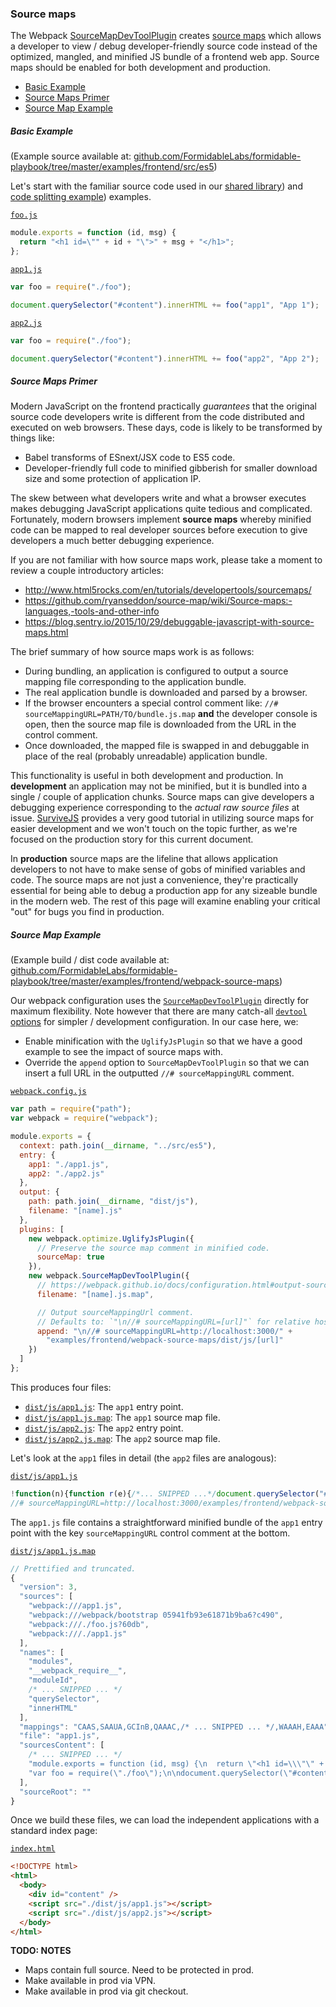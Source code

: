 ### Source maps

The Webpack [SourceMapDevToolPlugin](http://webpack.github.io/docs/list-of-plugins.html#sourcemapdevtoolplugin)
creates [source maps](https://github.com/ryanseddon/source-map/wiki/Source-maps:-languages,-tools-and-other-info)
which allows a developer to view / debug developer-friendly source code instead
of the optimized, mangled, and minified JS bundle of a frontend web app. Source
maps should be enabled for both development and production.

<!-- START doctoc generated TOC please keep comment here to allow auto update -->
<!-- DON'T EDIT THIS SECTION, INSTEAD RE-RUN doctoc TO UPDATE -->


- [Basic Example](#basic-example)
- [Source Maps Primer](#source-maps-primer)
- [Source Map Example](#source-map-example)

<!-- END doctoc generated TOC please keep comment here to allow auto update -->

##### Basic Example

(Example source available at: [github.com/FormidableLabs/formidable-playbook/tree/master/examples/frontend/src/es5](https://github.com/FormidableLabs/formidable-playbook/tree/master/examples/frontend/src/es5))

Let's start with the familiar source code used in our
[shared library](./webpack-shared-libs.md)) and
[code splitting example](./webpack-source-maps.md)) examples.


[`foo.js`](../../examples/frontend/src/es5/foo.js)

```js
module.exports = function (id, msg) {
  return "<h1 id=\"" + id + "\">" + msg + "</h1>";
};
```

[`app1.js`](../../examples/frontend/src/es5/app1.js)

```js
var foo = require("./foo");

document.querySelector("#content").innerHTML += foo("app1", "App 1");
```

[`app2.js`](../../examples/frontend/src/es5/app2.js)

```js
var foo = require("./foo");

document.querySelector("#content").innerHTML += foo("app2", "App 2");
```

##### Source Maps Primer

Modern JavaScript on the frontend practically _guarantees_ that the original
source code developers write is different from the code distributed and
executed on web browsers. These days, code is likely to be transformed by things
like:

* Babel transforms of ESnext/JSX code to ES5 code.
* Developer-friendly full code to minified gibberish for smaller download size
  and some protection of application IP.

The skew between what developers write and what a browser executes makes
debugging JavaScript applications quite tedious and complicated. Fortunately,
modern browsers implement **source maps** whereby minified code can be
mapped to real developer sources before execution to give developers a much
better debugging experience.

If you are not familiar with how source maps work, please take a moment to
review a couple introductory articles:

* http://www.html5rocks.com/en/tutorials/developertools/sourcemaps/
* https://github.com/ryanseddon/source-map/wiki/Source-maps:-languages,-tools-and-other-info
* https://blog.sentry.io/2015/10/29/debuggable-javascript-with-source-maps.html

The brief summary of how source maps work is as follows:

* During bundling, an application is configured to output a source mapping file
  corresponding to the application bundle.
* The real application bundle is downloaded and parsed by a browser.
* If the browser encounters a special control comment like:
  `//# sourceMappingURL=PATH/TO/bundle.js.map` **and** the developer console
  is open, then the source map file is downloaded from the URL in the control
  comment.
* Once downloaded, the mapped file is swapped in and debuggable in place of the
  real (probably unreadable) application bundle.

This functionality is useful in both development and production. In
**development** an application may not be minified, but it is bundled into a
single / couple of application chunks. Source maps can give developers a
debugging experience corresponding to the _actual raw source files_ at issue.
[SurviveJS](http://survivejs.com/webpack/developing-with-webpack/enabling-sourcemaps/)
provides a very good tutorial in utilizing source maps for easier development
and we won't touch on the topic further, as we're focused on the production
story for this current document.

In **production** source maps are the lifeline that allows application
developers to not have to make sense of gobs of minified variables and code.
The source maps are not just a convenience, they're practically essential for
being able to debug a production app for any sizeable bundle in the modern
web. The rest of this page will examine enabling your critical "out" for bugs
you find in production.

##### Source Map Example

(Example build / dist code available at: [github.com/FormidableLabs/formidable-playbook/tree/master/examples/frontend/webpack-source-maps](https://github.com/FormidableLabs/formidable-playbook/tree/master/examples/frontend/webpack-source-maps))

Our webpack configuration uses the
[`SourceMapDevToolPlugin`](https://webpack.github.io/docs/list-of-plugins.html#sourcemapdevtoolplugin)
directly for maximum flexibility. Note however that there are many catch-all
[`devtool` options](https://webpack.github.io/docs/configuration.html#devtool)
for simpler / development configuration. In our case here, we:

- Enable minification with the `UglifyJsPlugin` so that we have a good example
  to see the impact of source maps with.
- Override the `append` option to `SourceMapDevToolPlugin` so that we can insert
  a full URL in the outputted `//# sourceMappingURL` comment.

[`webpack.config.js`](../../examples/frontend/webpack-source-maps/webpack.config.js)

```js
var path = require("path");
var webpack = require("webpack");

module.exports = {
  context: path.join(__dirname, "../src/es5"),
  entry: {
    app1: "./app1.js",
    app2: "./app2.js"
  },
  output: {
    path: path.join(__dirname, "dist/js"),
    filename: "[name].js"
  },
  plugins: [
    new webpack.optimize.UglifyJsPlugin({
      // Preserve the source map comment in minified code.
      sourceMap: true
    }),
    new webpack.SourceMapDevToolPlugin({
      // https://webpack.github.io/docs/configuration.html#output-sourcemapfilename
      filename: "[name].js.map",

      // Output sourceMappingUrl comment.
      // Defaults to: `"\n//# sourceMappingURL=[url]"` for relative hosting
      append: "\n//# sourceMappingURL=http://localhost:3000/" +
        "examples/frontend/webpack-source-maps/dist/js/[url]"
    })
  ]
};
```

This produces four files:

* [`dist/js/app1.js`](../../examples/frontend/webpack-source-maps/dist/js/app1.js):
  The `app1` entry point.
* [`dist/js/app1.js.map`](../../examples/frontend/webpack-source-maps/dist/js/app1.js.map):
  The `app1` source map file.
* [`dist/js/app2.js`](../../examples/frontend/webpack-source-maps/dist/js/app1.js):
  The `app2` entry point.
* [`dist/js/app2.js.map`](../../examples/frontend/webpack-source-maps/dist/js/app2.js.map):
  The `app2` source map file.

Let's look at the `app1` files in detail (the `app2` files are analogous):

[`dist/js/app1.js`](../../examples/frontend/webpack-source-maps/dist/js/app1.js)

```js
!function(n){function r(e){/*... SNIPPED ...*/document.querySelector("#content").innerHTML+=e("app1","App 1")}]);
//# sourceMappingURL=http://localhost:3000/examples/frontend/webpack-source-maps/dist/js/app1.js.map
```

The `app1.js` file contains a straightforward minified bundle of the `app1`
entry point with the key `sourceMappingURL` control comment at the bottom.

[`dist/js/app1.js.map`](../../examples/frontend/webpack-source-maps/dist/js/app1.js.map)

```js
// Prettified and truncated.
{
  "version": 3,
  "sources": [
    "webpack:///app1.js",
    "webpack:///webpack/bootstrap 05941fb93e61871b9ba6?c490",
    "webpack:///./foo.js?60db",
    "webpack:///./app1.js"
  ],
  "names": [
    "modules",
    "__webpack_require__",
    "moduleId",
    /* ... SNIPPED ... */
    "querySelector",
    "innerHTML"
  ],
  "mappings": "CAAS,SAAUA,GCInB,QAAAC,/* ... SNIPPED ... */,WAAAH,EAAA",
  "file": "app1.js",
  "sourcesContent": [
    /* ... SNIPPED ... */
    "module.exports = function (id, msg) {\n  return \"<h1 id=\\\"\" + id + \"\\\">\" + msg + \"</h1>\";\n};\n\n\n\n//////////////////\n// WEBPACK FOOTER\n// ./foo.js\n// module id = 0\n// module chunks = 0 1",
    "var foo = require(\"./foo\");\n\ndocument.querySelector(\"#content\").innerHTML += foo(\"app1\", \"App 1\");\n\n\n\n//////////////////\n// WEBPACK FOOTER\n// ./app1.js\n// module id = 1\n// module chunks = 1"
  ],
  "sourceRoot": ""
}

```










Once we build these files, we can load the independent applications with a
standard index page:

[`index.html`](../../examples/frontend/webpack-source-maps/index.html)

```html
<!DOCTYPE html>
<html>
  <body>
    <div id="content" />
    <script src="./dist/js/app1.js"></script>
    <script src="./dist/js/app2.js"></script>
  </body>
</html>
```






<!-- * TODO: https://github.com/FormidableLabs/formidable-playbook/issues/10  -->
<!-- * TODO: GOAL - Get dev / prod friendly sourcemaps -->

**TODO: NOTES**

- Maps contain full source. Need to be protected in prod.
- Make available in prod via VPN.
- Make available in prod via git checkout.
